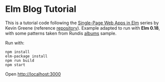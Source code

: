 Elm Blog Tutorial
=================

This is a tutorial code following the [Single-Page Web Apps in Elm](https://www.linkedin.com/pulse/single-page-web-apps-elm-part-one-getting-started-new-kevin-greene) series by Kevin Greene (reference [repository](https://github.com/kevinbgreene/elm-tutorial)). Example adapted to run with **Elm 0.18**, with some patterns taken from Rundis [albums](https://github.com/rundis/albums) sample.

Run with:

```
npm install
elm-package install
npm run build
npm start
```

Open [http://localhost:3000](http://localhost:3000)
